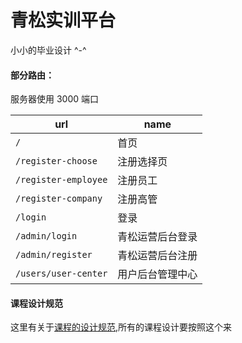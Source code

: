 # 青松实训平台

小小的毕业设计 ^-^



#### 部分路由：
    
服务器使用 3000 端口

url | name
--- | ----
`/` | 首页
`/register-choose` | 注册选择页
`/register-employee` | 注册员工
`/register-company` | 注册高管
`/login` | 登录
`/admin/login` | 青松运营后台登录
`/admin/register` | 青松运营后台注册
`/users/user-center` | 用户后台管理中心


#### 课程设计规范

这里有关于[课程的设计规范](coursedesignguide),所有的课程设计要按照这个来


